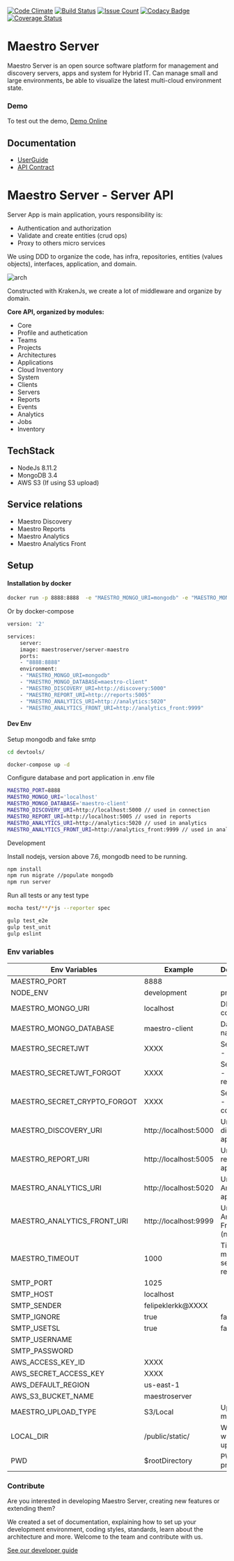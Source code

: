 [![Code Climate](https://codeclimate.com/github/maestro-server/server-app/badges/gpa.svg)](https://codeclimate.com/github/maestro-server/server-app) [![Build Status](https://travis-ci.org/maestro-server/server-app.svg?branch=master)](https://travis-ci.org/maestro-server/server-app) [![Issue Count](https://codeclimate.com/github/maestro-server/server-app/badges/issue_count.svg)](https://codeclimate.com/github/maestro-server/server-app) 
[![Codacy Badge](https://api.codacy.com/project/badge/Grade/12101716a7a64a07a38c8dd0ea645606)](https://www.codacy.com/app/maestro/server-app?utm_source=github.com&amp;utm_medium=referral&amp;utm_content=maestro-server/server-app&amp;utm_campaign=Badge_Grade)
[![Coverage Status](https://coveralls.io/repos/github/maestro-server/server-app/badge.svg?branch=master)](https://coveralls.io/github/maestro-server/server-app?branch=master)

# Maestro Server #

Maestro Server is an open source software platform for management and discovery servers, apps and system for Hybrid IT. Can manage small and large environments, be able to visualize the latest multi-cloud environment state.

### Demo ###
To test out the demo, [Demo Online](http://demo.maestroserver.io "Demo Online")

## Documentation ##
* [UserGuide](http://docs.maestroserver.io/en/latest/userguide/cloud_inventory/inventory.html "User Guide")
* [API Contract](https://maestro-server.github.io/server-app/docs/inventory/index.html "API Contract")

# Maestro Server - Server API #

Server App is main application, yours responsibility is:

 - Authentication and authorization
 - Validate and create entities (crud ops)
 - Proxy to others micro services

We using DDD to organize the code, has infra, repositories, entities (values objects), interfaces, application, and domain.

![arch](http://docs.maestroserver.io/en/latest/_images/fluxo_data.png)

Constructed with KrakenJs, we create a lot of middleware and organize by domain.

**Core API, organized by modules:**

* Core
* Profile and authetication
* Teams
* Projects
* Architectures
* Applications
* Cloud Inventory
* System
* Clients
* Servers
* Reports
* Events
* Analytics
* Jobs
* Inventory

## TechStack ##

* NodeJs 8.11.2
* MongoDB 3.4
* AWS S3 (If using S3 upload)

## Service relations ##
* Maestro Discovery
* Maestro Reports
* Maestro Analytics
* Maestro Analytics Front

## Setup ##

#### Installation by docker ####

```bash
docker run -p 8888:8888  -e "MAESTRO_MONGO_URI=mongodb" -e "MAESTRO_MONGO_DATABASE=maestro-client" -e "MAESTRO_DISCOVERY_URI=http://discovery:5000" -e "MAESTRO_REPORT_URI=http://reports:5005" maestroserver/server-maestro
```
Or by docker-compose

```bash
version: '2'

services:
    server:
    image: maestroserver/server-maestro
    ports:
    - "8888:8888"
    environment:
    - "MAESTRO_MONGO_URI=mongodb"
    - "MAESTRO_MONGO_DATABASE=maestro-client"
    - "MAESTRO_DISCOVERY_URI=http://discovery:5000"
    - "MAESTRO_REPORT_URI=http://reports:5005"
    - "MAESTRO_ANALYTICS_URI=http://analytics:5020"
    - "MAESTRO_ANALYTICS_FRONT_URI=http://analytics_front:9999"
```

#### Dev Env ####

Setup mongodb and fake smtp

```bash
cd devtools/

docker-compose up -d
```

Configure database and port application in .env file

```bash
MAESTRO_PORT=8888
MAESTRO_MONGO_URI='localhost'
MAESTRO_MONGO_DATABASE='maestro-client'
MAESTRO_DISCOVERY_URI=http://localhost:5000 // used in connection
MAESTRO_REPORT_URI=http://localhost:5005 // used in reports
MAESTRO_ANALYTICS_URI=http://analytics:5020 // used in analytics
MAESTRO_ANALYTICS_FRONT_URI=http://analytics_front:9999 // used in analytics front
```

Development

Install nodejs, version above 7.6, mongodb need to be running.

```bash
npm install
npm run migrate //populate mongodb
npm run server
```

Run all tests or any test type

```bash
mocha test/**/*js --reporter spec

gulp test_e2e
gulp test_unit
gulp eslint
```


### Env variables ###

| Env Variables                | Example                  | Description                    |
|------------------------------|--------------------------|--------------------------------|
| MAESTRO_PORT                 | 8888                     |                                |       
| NODE_ENV                     | development|production   |                                |       
| MAESTRO_MONGO_URI            | localhost                |  DB string connection          |
| MAESTRO_MONGO_DATABASE       | maestro-client           |  Database name                 |       
| MAESTRO_SECRETJWT            | XXXX                     |  Secret key - session          |
| MAESTRO_SECRETJWT_FORGOT     | XXXX                     |  Secret key - forgot request   |
| MAESTRO_SECRET_CRYPTO_FORGOT | XXXX                     |  Secret key - forgot content   |
| MAESTRO_DISCOVERY_URI        | http://localhost:5000    |  Url discovery-app (flask)     |
| MAESTRO_REPORT_URI           | http://localhost:5005    |  Url reports-app (flask)       |
| MAESTRO_ANALYTICS_URI        | http://localhost:5020    |  Url Analytics-app (flask)     |
| MAESTRO_ANALYTICS_FRONT_URI  | http://localhost:9999    |  Url Analytics Front-app (node)|
| MAESTRO_TIMEOUT              | 1000                     |  Timeout micro service request |
| SMTP_PORT                    | 1025                     |                                |
| SMTP_HOST                    | localhost                |                                |
| SMTP_SENDER                  | felipeklerkk@XXXX        |                                |
| SMTP_IGNORE                  | true|false               |                                |
| SMTP_USETSL                  | true|false               |                                |
| SMTP_USERNAME                |                          |                                |
| SMTP_PASSWORD                |                          |                                |
| AWS_ACCESS_KEY_ID            | XXXX                     |                                |
| AWS_SECRET_ACCESS_KEY        | XXXX                     |                                |
| AWS_DEFAULT_REGION           | us-east-1                |                                |
| AWS_S3_BUCKET_NAME           | maestroserver            |                                |
| MAESTRO_UPLOAD_TYPE          | S3/Local                 |  Upload mode                   |
| LOCAL_DIR                    | /public/static/          |  Where files will be uploaded  |
| PWD                          | $rootDirectory           |  PWD process                   |

### Contribute ###

Are you interested in developing Maestro Server, creating new features or extending them?

We created a set of documentation, explaining how to set up your development environment, coding styles, standards, learn about the architecture and more. Welcome to the team and contribute with us.

[See our developer guide](http://docs.maestroserver.io/en/latest/contrib.html)
